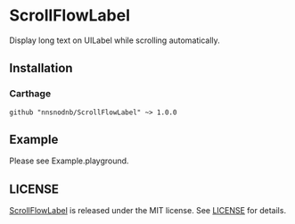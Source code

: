 # ScrollFlowLabel

Display long text on UILabel while scrolling automatically.

## Installation

### Carthage

```
github "nnsnodnb/ScrollFlowLabel" ~> 1.0.0
```

## Example

Please see Example.playground.

## LICENSE

[ScrollFlowLabel](https://github.com/nnsnodnb/ScrollFlowLabel) is released under the MIT license. See [LICENSE](LICENSE) for details.

